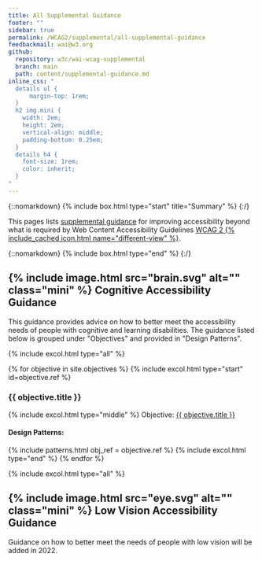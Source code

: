 ```yaml
---
title: All Supplemental Guidance
footer: ""
sidebar: true
permalink: /WCAG2/supplemental/all-supplemental-guidance
feedbackmail: wai@w3.org
github: 
  repository: w3c/wai-wcag-supplemental
  branch: main
  path: content/supplemental-guidance.md
inline_css: "
  details ul {
      margin-top: 1rem;
  }
  h2 img.mini {
    width: 2em;
    height: 2em;
    vertical-align: middle;
    padding-bottom: 0.25em;
  }
  details h4 {
    font-size: 1rem;
    color: inherit;
  }
"
---
```



{::nomarkdown}
{% include box.html type="start" title="Summary" %}
{:/}

This pages lists [supplemental guidance](/WCAG2/supplemental/about/) for improving accessibility beyond what is required by Web Content Accessibility Guidelines [WCAG 2 {% include_cached icon.html name="different-view" %}](https://www.w3.org/WAI/standards-guidelines/wcag/).

{::nomarkdown}
{% include box.html type="end" %}
{:/}

## {% include image.html src="brain.svg" alt="" class="mini" %} Cognitive Accessibility Guidance

This guidance provides advice on how to better meet the accessibility needs of people with cognitive and learning disabilities. The guidance listed below is grouped under "Objectives" and provided in "Design Patterns".

{% include excol.html type="all" %}

{% for objective in site.objectives %}
  {% include excol.html type="start" id=objective.ref %}
  <h3>{{ objective.title }}</h3>
  {% include excol.html type="middle" %}
  Objective: <a href="{{ objective.url | relative_url }}">{{ objective.title }}</a>
  <h4>Design Patterns:</h4>
  {% include patterns.html obj_ref = objective.ref %}
  {% include excol.html type="end" %}
{% endfor %}

{% include excol.html type="all" %}

## {% include image.html src="eye.svg" alt="" class="mini" %} Low Vision Accessibility Guidance

Guidance on how to better meet the needs of people with low vision will be added in 2022.
